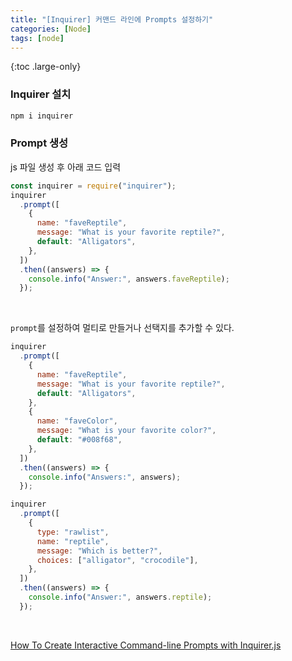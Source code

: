 ```yaml
---
title: "[Inquirer] 커맨드 라인에 Prompts 설정하기"
categories: [Node]
tags: [node]
---
```


{:toc .large-only}

### Inquirer 설치

```bash
npm i inquirer
```

### Prompt 생성

js 파일 생성 후 아래 코드 입력

```js
const inquirer = require("inquirer");
inquirer
  .prompt([
    {
      name: "faveReptile",
      message: "What is your favorite reptile?",
      default: "Alligators",
    },
  ])
  .then((answers) => {
    console.info("Answer:", answers.faveReptile);
  });
```

<br/>

`prompt`를 설정하여 멀티로 만들거나 선택지를 추가할 수 있다.

```js
inquirer
  .prompt([
    {
      name: "faveReptile",
      message: "What is your favorite reptile?",
      default: "Alligators",
    },
    {
      name: "faveColor",
      message: "What is your favorite color?",
      default: "#008f68",
    },
  ])
  .then((answers) => {
    console.info("Answers:", answers);
  });
```

```js
inquirer
  .prompt([
    {
      type: "rawlist",
      name: "reptile",
      message: "Which is better?",
      choices: ["alligator", "crocodile"],
    },
  ])
  .then((answers) => {
    console.info("Answer:", answers.reptile);
  });
```

<br/>

[How To Create Interactive Command-line Prompts with Inquirer.js](https://www.digitalocean.com/community/tutorials/nodejs-interactive-command-line-prompts)
